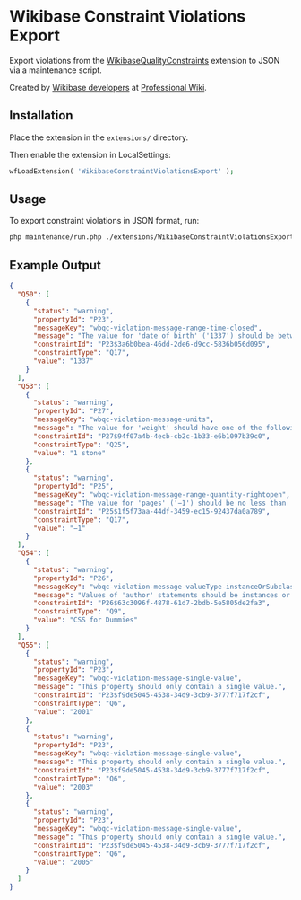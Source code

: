 # Wikibase Constraint Violations Export

 Export violations from the [WikibaseQualityConstraints](https://www.mediawiki.org/wiki/Extension:WikibaseQualityConstraints)
 extension to JSON via a maintenance script.

Created by [Wikibase developers](https://professional.wiki/en/wikibase-software-development) at [Professional Wiki](https://professional.wiki/).

## Installation

Place the extension in the `extensions/` directory.

Then enable the extension in LocalSettings:
```php
wfLoadExtension( 'WikibaseConstraintViolationsExport' );
```

## Usage

To export constraint violations in JSON format, run:
```bash
php maintenance/run.php ./extensions/WikibaseConstraintViolationsExport/maintenance/ExportConstraintViolations.php
```

## Example Output

```json
{
  "Q50": [
    {
      "status": "warning",
      "propertyId": "P23",
      "messageKey": "wbqc-violation-message-range-time-closed",
      "message": "The value for 'date of birth' ('1337') should be between '1900' and '2025'.",
      "constraintId": "P23$3a6b0bea-46dd-2de6-d9cc-5836b056d095",
      "constraintType": "Q17",
      "value": "1337"
    }
  ],
  "Q53": [
    {
      "status": "warning",
      "propertyId": "P27",
      "messageKey": "wbqc-violation-message-units",
      "message": "The value for 'weight' should have one of the following units: ('kg', 'lb', 'g')",
      "constraintId": "P27$94f07a4b-4ecb-cb2c-1b33-e6b1097b39c0",
      "constraintType": "Q25",
      "value": "1 stone"
    },
    {
      "status": "warning",
      "propertyId": "P25",
      "messageKey": "wbqc-violation-message-range-quantity-rightopen",
      "message": "The value for 'pages' ('−1') should be no less than '1'.",
      "constraintId": "P25$1f5f73aa-44df-3459-ec15-92437da0a789",
      "constraintType": "Q17",
      "value": "−1"
    }
  ],
  "Q54": [
    {
      "status": "warning",
      "propertyId": "P26",
      "messageKey": "wbqc-violation-message-valueType-instanceOrSubclass",
      "message": "Values of 'author' statements should be instances or subclasses of 'human' (or of a subclass of it), but 'CSS for Dummies' currently isn't.",
      "constraintId": "P26$63c3096f-4878-61d7-2bdb-5e5805de2fa3",
      "constraintType": "Q9",
      "value": "CSS for Dummies"
    }
  ],
  "Q55": [
    {
      "status": "warning",
      "propertyId": "P23",
      "messageKey": "wbqc-violation-message-single-value",
      "message": "This property should only contain a single value.",
      "constraintId": "P23$f9de5045-4538-34d9-3cb9-3777f717f2cf",
      "constraintType": "Q6",
      "value": "2001"
    },
    {
      "status": "warning",
      "propertyId": "P23",
      "messageKey": "wbqc-violation-message-single-value",
      "message": "This property should only contain a single value.",
      "constraintId": "P23$f9de5045-4538-34d9-3cb9-3777f717f2cf",
      "constraintType": "Q6",
      "value": "2003"
    },
    {
      "status": "warning",
      "propertyId": "P23",
      "messageKey": "wbqc-violation-message-single-value",
      "message": "This property should only contain a single value.",
      "constraintId": "P23$f9de5045-4538-34d9-3cb9-3777f717f2cf",
      "constraintType": "Q6",
      "value": "2005"
    }
  ]
}
```
